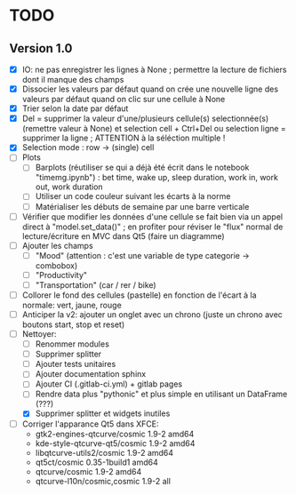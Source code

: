 # TODO

## Version 1.0

- [x] IO: ne pas enregistrer les lignes à None ; permettre la lecture de fichiers dont il manque des champs
- [x] Dissocier les valeurs par défaut quand on crée une nouvelle ligne des valeurs par défaut quand on clic sur une cellule à None
- [x] Trier selon la date par défaut
- [x] Del = supprimer la valeur d'une/plusieurs cellule(s) selectionnée(s) (remettre valeur à None) et selection cell + Ctrl+Del ou selection ligne = supprimer la ligne ; ATTENTION à la séléction multiple !
- [x] Selection mode : row -> (single) cell
- [ ] Plots
    - [ ] Barplots (réutiliser se qui a déjà été écrit dans le notebook "timemg.ipynb") : bet time, wake up, sleep duration, work in, work out, work duration
    - [ ] Utiliser un code couleur suivant les écarts à la norme
    - [ ] Matérialiser les débuts de semaine par une barre verticale
- [ ] Vérifier que modifier les données d'une cellule se fait bien via un appel direct à "model.set_data()" ; en profiter pour réviser le "flux" normal de lecture/écriture en MVC dans Qt5 (faire un diagramme)
- [ ] Ajouter les champs
     - [ ] "Mood" (attention : c'est une variable de type categorie -> combobox)
     - [ ] "Productivity"
     - [ ] "Transportation" (car / rer / bike)
- [ ] Collorer le fond des cellules (pastelle) en fonction de l'écart à la normale: vert, jaune, rouge
- [ ] Anticiper la v2: ajouter un onglet avec un chrono (juste un chrono avec boutons start, stop et reset)
- [ ] Nettoyer:
     - [ ] Renommer modules
     - [ ] Supprimer splitter
     - [ ] Ajouter tests unitaires
     - [ ] Ajouter documentation sphinx
     - [ ] Ajouter CI (.gitlab-ci.yml) + gitlab pages
     - [ ] Rendre data plus "pythonic" et plus simple en utilisant un DataFrame (???)
     - [x] Supprimer splitter et widgets inutiles
- [ ] Corriger l'apparance Qt5 dans XFCE:
     - gtk2-engines-qtcurve/cosmic 1.9-2 amd64
     - kde-style-qtcurve-qt5/cosmic 1.9-2 amd64
     - libqtcurve-utils2/cosmic 1.9-2 amd64
     - qt5ct/cosmic 0.35-1build1 amd64
     - qtcurve/cosmic 1.9-2 amd64
     - qtcurve-l10n/cosmic,cosmic 1.9-2 all
